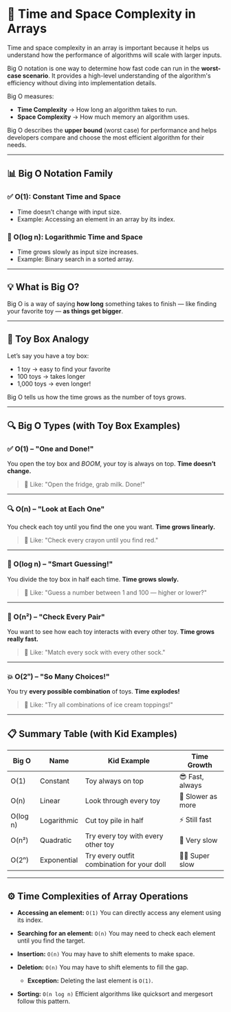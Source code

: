 # 🧠 Time and Space Complexity in Arrays

Time and space complexity in an array is important because it helps us understand how the performance of algorithms will scale with larger inputs.

Big O notation is one way to determine how fast code can run in the **worst-case scenario**. It provides a high-level understanding of the algorithm's efficiency without diving into implementation details.

Big O measures:

* **Time Complexity** → How long an algorithm takes to run.
* **Space Complexity** → How much memory an algorithm uses.

Big O describes the **upper bound** (worst case) for performance and helps developers compare and choose the most efficient algorithm for their needs.

---

## 📊 Big O Notation Family

### ✅ O(1): Constant Time and Space

* Time doesn’t change with input size.
* Example: Accessing an element in an array by its index.

### 🔢 O(log n): Logarithmic Time and Space

* Time grows slowly as input size increases.
* Example: Binary search in a sorted array.

---

## 💡 What is Big O?

Big O is a way of saying **how long** something takes to finish — like finding your favorite toy — **as things get bigger**.

---

## 🧸 Toy Box Analogy

Let’s say you have a toy box:

* 1 toy → easy to find your favorite
* 100 toys → takes longer
* 1,000 toys → even longer!

Big O tells us how the time grows as the number of toys grows.

---

## 🔍 Big O Types (with Toy Box Examples)

### ✅ O(1) – "One and Done!"

You open the toy box and *BOOM*, your toy is always on top.
**Time doesn’t change.**

> 🧠 Like: "Open the fridge, grab milk. Done!"

---

### 🔍 O(n) – "Look at Each One"

You check each toy until you find the one you want.
**Time grows linearly.**

> 🧠 Like: "Check every crayon until you find red."

---

### 🔢 O(log n) – "Smart Guessing!"

You divide the toy box in half each time.
**Time grows slowly.**

> 🧠 Like: "Guess a number between 1 and 100 — higher or lower?"

---

### 🎲 O(n²) – "Check Every Pair"

You want to see how each toy interacts with every other toy.
**Time grows really fast.**

> 🧠 Like: "Match every sock with every other sock."

---

### 💥 O(2ⁿ) – "So Many Choices!"

You try **every possible combination** of toys.
**Time explodes!**

> 🧠 Like: "Try all combinations of ice cream toppings!"

---

## 📋 Summary Table (with Kid Examples)

| Big O    | Name        | Kid Example                                | Time Growth       |
| -------- | ----------- | ------------------------------------------ | ----------------- |
| O(1)     | Constant    | Toy always on top                          | 😎 Fast, always   |
| O(n)     | Linear      | Look through every toy                     | 🐢 Slower as more |
| O(log n) | Logarithmic | Cut toy pile in half                       | ⚡ Still fast      |
| O(n²)    | Quadratic   | Try every toy with every other toy         | 🐘 Very slow      |
| O(2ⁿ)    | Exponential | Try every outfit combination for your doll | 🐢🐢 Super slow   |

---

## ⚙️ Time Complexities of Array Operations

* **Accessing an element:** `O(1)`
  You can directly access any element using its index.

* **Searching for an element:** `O(n)`
  You may need to check each element until you find the target.

* **Insertion:** `O(n)`
  You may have to shift elements to make space.

* **Deletion:** `O(n)`
  You may have to shift elements to fill the gap.

  * **Exception:** Deleting the last element is `O(1)`.

* **Sorting:** `O(n log n)`
  Efficient algorithms like quicksort and mergesort follow this pattern.

 
